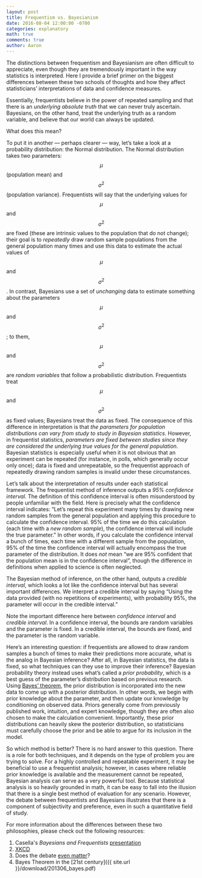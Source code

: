 ```yaml
---
layout: post
title: Frequentism vs. Bayesianism 
date: 2016-08-04 12:00:00 -0700
categories: explanatory 
math: true
comments: true
author: Aaron
---
```

The distinctions between frequentism and Bayesianism are often difficult to appreciate, even though they are tremendously important in the way statistics is interpreted. Here I provide a brief primer on the biggest differences between these two schools of thoughts and how they affect statisticians’ interpretations of data and confidence measures.

Essentially, frequentists believe in the power of repeated sampling and that there is an *underlying absolute truth* that we can never truly ascertain. Bayesians, on the other hand, treat the underlying truth as a random variable, and believe that our world can always be updated.

What does this mean?

To put it in another — perhaps clearer — way, let’s take a look at a probability distribution: the Normal distribution. The Normal distribution takes two parameters: $$\mu$$ (population mean) and $$\sigma^2$$ (population variance). Frequentists will say that the underlying values for $$\mu$$ and $$\sigma^2$$ are fixed (these are intrinsic values to the population that do not change); their goal is to *repeatedly* draw random sample populations from the general population many times and use this data to estimate the actual values of $$\mu$$ and $$\sigma^2$$. In contrast, Bayesians use a set of *unchanging* data to estimate something about the parameters $$\mu$$ and $$\sigma^2$$; to them, $$\mu$$ and $$\sigma^2$$ are *random variables* that follow a probabilistic distribution. Frequentists treat $$\mu$$ and $$\sigma^2$$ as fixed values; Bayesians treat the data as fixed. The consequence of this difference in interpretation is that *the parameters for population distributions can vary from study to study in Bayesian statistics*. However, in frequentist statistics, *parameters are fixed between studies since they are considered the underlying true values for the general population*. Bayesian statistics is especially useful when it is not obvious that an experiment can be repeated (for instance, in polls, which generally occur only once); data is fixed and unrepeatable, so the frequentist approach of repeatedly drawing random samples is invalid under these circumstances.

Let’s talk about the interpretation of results under each statistical framework. The frequentist method of inference outputs a *95% confidence interval*. The definition of this confidence interval is often misunderstood by people unfamiliar with the field. Here is precisely what the confidence interval indicates: “Let’s repeat this experiment many times by drawing new random samples from the general population and applying this procedure to calculate the confidence interval. 95% of the time we do this calculation (each time with a *new random sample*), the confidence interval will include the true parameter.” In other words, if you calculate the confidence interval a bunch of times, each time with a different sample from the population, 95% of the time the confidence interval will actually encompass the true parameter of the distribution. It does *not* mean “we are 95% confident that the population mean is in the confidence interval”, though the difference in definitions when applied to science is often neglected.

The Bayesian method of inference, on the other hand, outputs a *credible interval*, which looks a lot like the confidence interval but has several important differences. We interpret a credible interval by saying “Using the data provided (with no repetitions of experiments), with probability 95%, the parameter will occur in the credible interval.”

Note the important difference here between *confidence interval* and *credible interval*. In a confidence interval, the bounds are random variables and the parameter is fixed. In a credible interval, the bounds are fixed, and the parameter is the random variable.

Here’s an interesting question: if frequentists are allowed to draw random samples a bunch of times to make their predictions more accurate, what is the analog in Bayesian inference? After all, in Bayesian statistics, the data is fixed, so what techniques can they use to improve their inference? Bayesian probability theory instead uses what’s called a *prior probability*, which is a best guess of the parameter’s distribution based on previous research. Using [Bayes’ theorem](https://en.wikipedia.org/wiki/Bayes%27_theorem), the prior distribution is incorporated into the new data to come up with a posterior distribution. In other words, we begin with prior knowledge about the parameter, and then update our knowledge by conditioning on observed data. Priors generally come from previously published work, intuition, and expert knowledge, though they are often also chosen to make the calculation convenient. Importantly, these prior distributions can heavily skew the posterior distribution, so statisticians must carefully choose the prior and be able to argue for its inclusion in the model.

So which method is better? There is no hard answer to this question. There is a role for both techniques, and it depends on the type of problem you are trying to solve. For a highly controlled and repeatable experiment, it may be beneficial to use a frequentist analysis; however, in cases where reliable prior knowledge is available and the measurement cannot be repeated, Bayesian analysis can serve as a very powerful tool. Because statistical analysis is so heavily grounded in math, it can be easy to fall into the illusion that there is a single best method of evaluation for any scenario. However, the debate between frequentists and Bayesians illustrates that there is a component of subjectivity and preference, even in such a quantitative field of study.

For more information about the differences between these two philosophies, please check out the following resources:

1. Casella's *Bayesians and Frequentists* [presentation](http://www.stat.ufl.edu/archived/casella/Talks/BayesRefresher.pdf)
2. [XKCD](https://xkcd.com/1132/)
3. Does the debate [even matter](http://simplystatistics.org/2014/10/13/as-an-applied-statistician-i-find-the-frequentists-versus-bayesians-debate-completely-inconsequential/)?
4. Bayes Theorem in the [21st century]({{ site.url }}/download/201306_bayes.pdf)